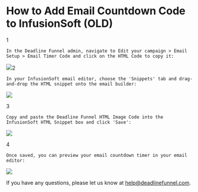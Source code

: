 # How to Add Email Countdown Code to InfusionSoft \(OLD\)

1

```text
In the Deadline Funnel admin, navigate to Edit your campaign > Email Setup > Email Timer Code and click on the HTML Code to copy it:
```

![](https://s3.amazonaws.com/helpscout.net/docs/assets/53974d6ce4b0c76107b109d1/images/5a7e18d12c7d3a4a4198ffad/file-vUE1AEO3uw.png)2

```text
In your InfusionSoft email editor, choose the 'Snippets' tab and drag-and-drop the HTML snippet onto the email builder:
```

![](https://s3.amazonaws.com/helpscout.net/docs/assets/53974d6ce4b0c76107b109d1/images/57c08bb0c6979156e4f1e31b/file-bXo03lRYgx.png)

3

```text
Copy and paste the Deadline Funnel HTML Image Code into the InfusionSoft HTML Snippet box and click 'Save':
```

![](https://s3.amazonaws.com/helpscout.net/docs/assets/53974d6ce4b0c76107b109d1/images/57c08d74903360342852e78f/file-CopvSbNcYs.png)

4

```text
Once saved, you can preview your email countdown timer in your email editor:
```

![](https://s3.amazonaws.com/helpscout.net/docs/assets/53974d6ce4b0c76107b109d1/images/58ae18e72c7d3a576d356c56/file-4SyVLLd89R.png)

If you have any questions, please let us know at [help@deadlinefunnel.com](mailto:mailto:help@deadlinefunnel.com).


